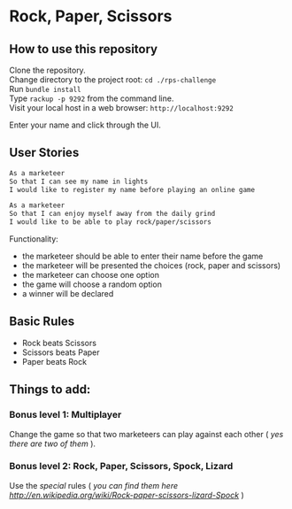 # Rock, Paper, Scissors

How to use this repository
--------------------------

Clone the repository.  
Change directory to the project root: `cd ./rps-challenge`  
Run `bundle install`  
Type `rackup -p 9292` from the command line.  
Visit your local host in a web browser: `http://localhost:9292`  

Enter your name and click through the UI.  

User Stories
------------

```sh
As a marketeer
So that I can see my name in lights
I would like to register my name before playing an online game

As a marketeer
So that I can enjoy myself away from the daily grind
I would like to be able to play rock/paper/scissors
```

Functionality:

- the marketeer should be able to enter their name before the game
- the marketeer will be presented the choices (rock, paper and scissors)
- the marketeer can choose one option
- the game will choose a random option
- a winner will be declared

## Basic Rules

- Rock beats Scissors
- Scissors beats Paper
- Paper beats Rock


## Things to add:

### Bonus level 1: Multiplayer

Change the game so that two marketeers can play against each other ( _yes there are two of them_ ).

### Bonus level 2: Rock, Paper, Scissors, Spock, Lizard

Use the _special_ rules ( _you can find them here http://en.wikipedia.org/wiki/Rock-paper-scissors-lizard-Spock_ )